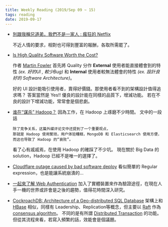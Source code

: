 ```yaml
---
title: Weekly Reading (2019/Sep 09 ~ 15)
tags: reading
date: 2019-09-17
---
```


* [別跟我稱兄道弟，我們不是一家人 : 瘋狂的 Netflix](https://vocus.cc/bass/5cd1184afd897800012a535c)

  不近人情的要求，相對也可得到豐富的報酬，各取所需罷了。

* [Is High Quality Software Worth the Cost?](https://martinfowler.com/articles/is-quality-worth-cost.html)

  作者 [Martin Fowler](https://en.wikipedia.org/wiki/Martin_Fowler_(software_engineer)) 首先將 Quality 分作 **External** 使用者能直接體會到的特性 _(ex. 好的UI , 較少Bug)_ 和 **Internal** 使用者較無法體會的特性 _(ex. 設計良好的 Software Architecture)_。

  好的 UI 設計能吸引使用者，賣得好價錢。那使用者看不到的架構設計值得追求嗎？ 答案當然是 Yes!!
  優良的設計能在同樣的品質下，增減功能。 若在不良的設計下增減功能，常常會是個悲劇。

* [谁在“谋杀” Hadoop？](https://www.infoq.cn/article/bBpKUAcd*JwLhIEVSVbD)
  因為工作，在 Hadoop 上琢磨不少時間。 文中的一段話

  ```
  除了竞争关系，这篇外媒评论文中还提到了一个重要观点，
  那就是 Hadoop 使用繁琐，用户体验糟糕，MongoDB 和 Elasticsearch 使用方便，
  而这也导致了 Hadoop 的“衰败”。
  ```

  看了心有戚戚焉，在使用 Hadoop 的確踩了不少坑。
  現在關於 Big Data 的 solution，Hadoop 已經不是唯一的選擇了。

* [Cloudflare outage caused by bad software deploy](https://blog.cloudflare.com/cloudflare-outage/)
  看似簡單的 Regular expression，也是能讓系統崩潰的... 

* [一起來了解 Web Authentication](https://blog.techbridge.cc/2019/08/17/webauthn-intro/)
  加入了實體裝置來作為驗證途徑，在現在人手一機的世界或許會是之後的趨勢，值得花時間深入研究。

* [CockroachDB: Architecture of a Geo-distributed SQL Database](https://www.infoq.com/presentations/cockroachdb-distributed-sql/)
  架構上和 [HBase](https://hbase.apache.org/) 相似，同樣有 Leadership、Replication等概念，但主要以 [Raft](https://en.wikipedia.org/wiki/Raft_(computer_science)) 作為 [consensus algorithm](https://en.wikipedia.org/wiki/Consensus_(computer_science))。
  不同的是有所謂 [Distributed Transaction](https://en.wikipedia.org/wiki/Distributed_transaction) 的功能。
  但從其流程來看，若寫入頻繁的話，效能會是個議題。
